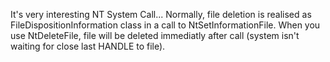 It's very interesting NT System Call... Normally, file deletion is realised as FileDispositionInformation class in a call to NtSetInformationFile. When you use NtDeleteFile, file will be deleted immediatly after call \(system isn't waiting for close last HANDLE to file\).
